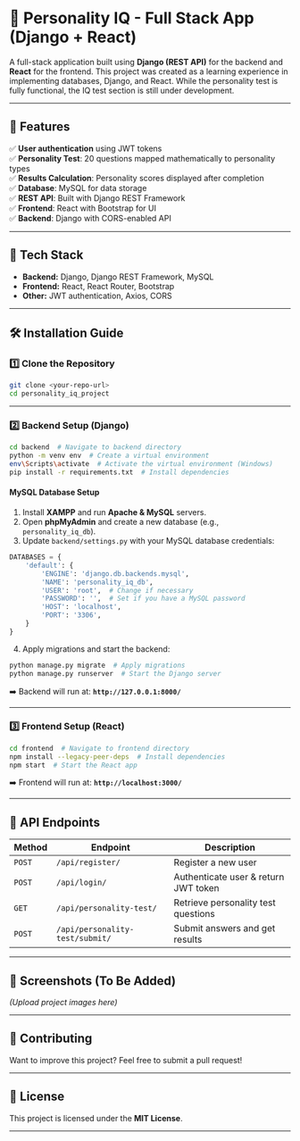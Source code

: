 # 🧠 Personality IQ - Full Stack App (Django + React)

A full-stack application built using **Django (REST API)** for the backend and **React** for the frontend. This project was created as a learning experience in implementing databases, Django, and React. While the personality test is fully functional, the IQ test section is still under development.

---

## 📌 Features
✅ **User authentication** using JWT tokens  
✅ **Personality Test**: 20 questions mapped mathematically to personality types  
✅ **Results Calculation**: Personality scores displayed after completion  
✅ **Database**: MySQL for data storage  
✅ **REST API**: Built with Django REST Framework  
✅ **Frontend**: React with Bootstrap for UI  
✅ **Backend**: Django with CORS-enabled API  

---

## 🚀 Tech Stack
- **Backend:** Django, Django REST Framework, MySQL  
- **Frontend:** React, React Router, Bootstrap  
- **Other:** JWT authentication, Axios, CORS  

---

## 🛠️ Installation Guide

### 1️⃣ Clone the Repository
```sh
git clone <your-repo-url>
cd personality_iq_project
```

---

### 2️⃣ Backend Setup (Django)
```sh
cd backend  # Navigate to backend directory
python -m venv env  # Create a virtual environment
env\Scripts\activate  # Activate the virtual environment (Windows)
pip install -r requirements.txt  # Install dependencies
```

#### **MySQL Database Setup**
1. Install **XAMPP** and run **Apache & MySQL** servers.
2. Open **phpMyAdmin** and create a new database (e.g., `personality_iq_db`).
3. Update `backend/settings.py` with your MySQL database credentials:

```python
DATABASES = {
    'default': {
        'ENGINE': 'django.db.backends.mysql',
        'NAME': 'personality_iq_db',
        'USER': 'root',  # Change if necessary
        'PASSWORD': '',  # Set if you have a MySQL password
        'HOST': 'localhost',
        'PORT': '3306',
    }
}
```

4. Apply migrations and start the backend:
```sh
python manage.py migrate  # Apply migrations
python manage.py runserver  # Start the Django server
```
➡️ Backend will run at: **`http://127.0.0.1:8000/`**

---

### 3️⃣ Frontend Setup (React)
```sh
cd frontend  # Navigate to frontend directory
npm install --legacy-peer-deps  # Install dependencies
npm start  # Start the React app
```
➡️ Frontend will run at: **`http://localhost:3000/`**

---

## 📡 API Endpoints
| Method | Endpoint | Description |
|--------|----------|-------------|
| `POST` | `/api/register/` | Register a new user |
| `POST` | `/api/login/` | Authenticate user & return JWT token |
| `GET` | `/api/personality-test/` | Retrieve personality test questions |
| `POST` | `/api/personality-test/submit/` | Submit answers and get results |

---

## 📸 Screenshots (To Be Added)
*(Upload project images here)*

---

## 🤝 Contributing
Want to improve this project? Feel free to submit a pull request!

---

## 📜 License
This project is licensed under the **MIT License**.

---

